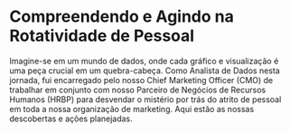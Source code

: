 # Compreendendo e Agindo na Rotatividade de Pessoal

Imagine-se em um mundo de dados, onde cada gráfico e visualização é uma peça crucial em um quebra-cabeça. Como Analista de Dados nesta jornada, fui encarregado pelo nosso Chief Marketing Officer (CMO) de trabalhar em conjunto com nosso Parceiro de Negócios de Recursos Humanos (HRBP) para desvendar o mistério por trás do atrito de pessoal em toda a nossa organização de marketing. Aqui estão as nossas descobertas e ações planejadas.
